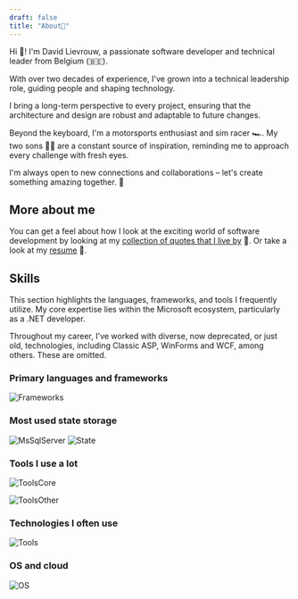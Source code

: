 ```yaml
---
draft: false
title: "About👋"
---
```


Hi 👋! I'm David Lievrouw, a passionate software developer and technical leader from Belgium (🇧🇪). 

With over two decades of experience, I've grown into a technical leadership role, guiding people and shaping technology.

I bring a long-term perspective to every project, ensuring that the architecture and design are robust and adaptable to future changes.

Beyond the keyboard, I'm a motorsports enthusiast and sim racer 🏎️. My two sons 👦‍👦 are a constant source of inspiration, reminding me to approach every challenge with fresh eyes. 

I'm always open to new connections and collaborations – let's create something amazing together. 🚀

## More about me

You can get a feel about how I look at the exciting world of software development by looking at my [collection of quotes that I live by](/inspiration/) 📜. Or take a look at my [resume](/resume/) 📃.

## Skills

This section highlights the languages, frameworks, and tools I frequently utilize. My core expertise lies within the Microsoft ecosystem, particularly as a .NET developer.

Throughout my career, I've worked with diverse, now deprecated, or just old, technologies, including Classic ASP, WinForms and WCF, among others. These are omitted.

### Primary languages and frameworks

![Frameworks](https://skillicons.dev/icons?i=dotnet,cs,js,ts,react,jest,html,css,less,bash,md,reactivex)

### Most used state storage

![MsSqlServer](/icons-sql-server-48.png) ![State](https://skillicons.dev/icons?i=mongodb,elasticsearch,redis,mysql)

### Tools I use a lot

![ToolsCore](https://skillicons.dev/icons?i=rider,vscode,git,github,powershell,docker)

![ToolsOther](https://skillicons.dev/icons?i=visualstudio,webstorm,nodejs,npm,webpack,vite,vitest,bitbucket)

### Technologies I often use

![Tools](https://skillicons.dev/icons?i=nginx,ansible,cloudflare,prometheus,grafana)

### OS and cloud

![OS](https://skillicons.dev/icons?i=windows,linux,azure)

